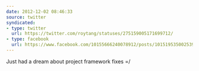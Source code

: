 ```yaml
---
date: 2012-12-02 08:46:33
source: twitter
syndicated:
- type: twitter
  url: https://twitter.com/roytang/statuses/275159005171699712/
- type: facebook
  url: https://www.facebook.com/10155666240078912/posts/10151953500253912
---
```


Just had a dream about project framework fixes =/